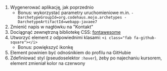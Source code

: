 1. Wygenerować aplikację, jak poprzednio
   - Bonus: wykorzystać parametry uruchomieniowe m.in. `-DarchetypeGroupId=org.codehaus.mojo.archetypes -DarchetypeArtifactId=webapp-javaee7`
1. Zmienić napis w nagłówku na "Kontakt"
1. Dociągnąć zewnętrzną bibliotekę CSS: [fontawesome](https://fontawesome.com/get-started/web-fonts-with-css)
1. Utworzyć element z odpowiednimi klasami: `<i class="fab fa-github-square"></i>`
   - Bonus: powiększyć ikonkę
1. Element powinien być odnośnikiem do profilu na GitHubie
1. Zdefiniować styl (pseudoselektor `:hover`), żeby po najechaniu kursorem, element zmieniał kolor na czerwony
